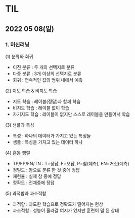# TIL



## 2022 05 08(일)


### 1. 머신러닝

(1) 분류와 회귀
* 이진 분류 : 두 개의 선택지로 분류
* 다중 분류 : 3개 이상의 선택지로 분류
* 회귀 : 연속적인 값의 범위 내에서 예측

(2) 지도 학습 & 비지도 학습
* 지도 학습 : 레이블(정답)과 함께 학습
* 비지도 학습 : 레이블 없이 학습
* 자기지도 학습 : 레이블이 없지만 스스로 레이블을 만들어서 학습

(3) 샘플과 특성
* 특성 : 하나의 데이터가 가지고 있는 특징들
* 샘플 : 특성을 가지고 있는 데이터 하나

(4) 혼동 행렬
* TP/FP/FN/TN : T=정답, F=오답, P=참(예측), FN=거짓(예측)
* 정밀도 : 참으로 분류 한 것 중에 정답
* 재현율 : 실제 참 중에 정답
* 정확도 : 전체중에 정답

(5) 과적합과 과소적합
* 과적합 : 과도한 학습으로 정확도가 떨어지는 현상
* 과소적합 : 성능이 올라갈 여지가 있지만 훈련이 덜 된 상태